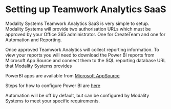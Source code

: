 # Setting up Teamwork Analytics SaaS

Modality Systems Teamwork Analytics SaaS is very simple to setup. Modality Systems will provide two authorisation URLs which must be approved by your Office 365 administrator. One for CreateTeam and one for Automation and Reporting.

Once approved Teamwork Analytics will collect reporting information. To view your reports you will need to download the Power BI reports from Microsoft App Source and connect them to the SQL reporting database URL that Modality Systems provides

PowerBI apps are available from [Microsoft AppSource](https://modalitysoftware.com/twa)

Steps for how to configure Power BI are [here](/master/twa/PowerBIAppsAdminInstallGuide.md)

Automation will be off by default, but can be configured by Modality Systems to meet your specific requirements.

